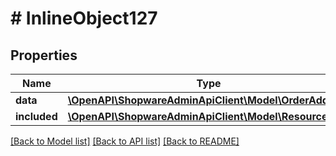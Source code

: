 # # InlineObject127

## Properties

Name | Type | Description | Notes
------------ | ------------- | ------------- | -------------
**data** | [**\OpenAPI\ShopwareAdminApiClient\Model\OrderAddress**](OrderAddress.md) |  | [optional]
**included** | [**\OpenAPI\ShopwareAdminApiClient\Model\Resource[]**](Resource.md) |  | [optional]

[[Back to Model list]](../../README.md#models) [[Back to API list]](../../README.md#endpoints) [[Back to README]](../../README.md)
